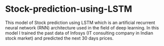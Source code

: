 # Stock-prediction-using-LSTM
This model of Stock prediction using LSTM which is an artificial recurrent neural network (RNN) architecture used in the field of deep learning. In this model I trained the past data of Infosys (IT consulting company in Indian stock market) and predicted the next 30 days prices.
